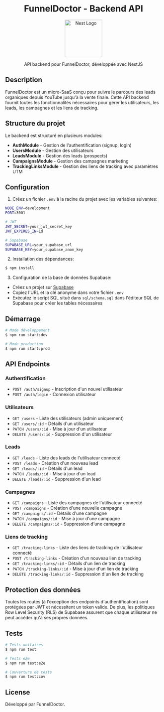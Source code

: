 <h1 align="center">FunnelDoctor - Backend API</h1>

<p align="center">
  <img src="https://nestjs.com/img/logo-small.svg" width="120" alt="Nest Logo" />
</p>

<p align="center">API backend pour FunnelDoctor, développée avec NestJS</p>

## Description

FunnelDoctor est un micro-SaaS conçu pour suivre le parcours des leads organiques depuis YouTube jusqu'à la vente finale. Cette API backend fournit toutes les fonctionnalités nécessaires pour gérer les utilisateurs, les leads, les campagnes et les liens de tracking.

## Structure du projet

Le backend est structuré en plusieurs modules:

- **AuthModule** - Gestion de l'authentification (signup, login)
- **UsersModule** - Gestion des utilisateurs
- **LeadsModule** - Gestion des leads (prospects)
- **CampaignsModule** - Gestion des campagnes marketing
- **TrackingLinksModule** - Gestion des liens de tracking avec paramètres UTM

## Configuration

1. Créez un fichier `.env` à la racine du projet avec les variables suivantes:

```bash
NODE_ENV=development
PORT=3001

# JWT
JWT_SECRET=your_jwt_secret_key
JWT_EXPIRES_IN=1d

# Supabase
SUPABASE_URL=your_supabase_url
SUPABASE_KEY=your_supabase_anon_key
```

2. Installation des dépendances:

```bash
$ npm install
```

3. Configuration de la base de données Supabase:

- Créez un projet sur [Supabase](https://supabase.com/)
- Copiez l'URL et la clé anonyme dans votre fichier `.env`
- Exécutez le script SQL situé dans `sql/schema.sql` dans l'éditeur SQL de Supabase pour créer les tables nécessaires

## Démarrage

```bash
# Mode développement
$ npm run start:dev

# Mode production
$ npm run start:prod
```

## API Endpoints

### Authentification

- `POST /auth/signup` - Inscription d'un nouvel utilisateur
- `POST /auth/login` - Connexion utilisateur

### Utilisateurs

- `GET /users` - Liste des utilisateurs (admin uniquement)
- `GET /users/:id` - Détails d'un utilisateur
- `PATCH /users/:id` - Mise à jour d'un utilisateur
- `DELETE /users/:id` - Suppression d'un utilisateur

### Leads

- `GET /leads` - Liste des leads de l'utilisateur connecté
- `POST /leads` - Création d'un nouveau lead
- `GET /leads/:id` - Détails d'un lead
- `PATCH /leads/:id` - Mise à jour d'un lead
- `DELETE /leads/:id` - Suppression d'un lead

### Campagnes

- `GET /campaigns` - Liste des campagnes de l'utilisateur connecté
- `POST /campaigns` - Création d'une nouvelle campagne
- `GET /campaigns/:id` - Détails d'une campagne
- `PATCH /campaigns/:id` - Mise à jour d'une campagne
- `DELETE /campaigns/:id` - Suppression d'une campagne

### Liens de tracking

- `GET /tracking-links` - Liste des liens de tracking de l'utilisateur connecté
- `POST /tracking-links` - Création d'un nouveau lien de tracking
- `GET /tracking-links/:id` - Détails d'un lien de tracking
- `PATCH /tracking-links/:id` - Mise à jour d'un lien de tracking
- `DELETE /tracking-links/:id` - Suppression d'un lien de tracking

## Protection des données

Toutes les routes (à l'exception des endpoints d'authentification) sont protégées par JWT et nécessitent un token valide. De plus, les politiques Row Level Security (RLS) de Supabase assurent que chaque utilisateur ne peut accéder qu'à ses propres données.

## Tests

```bash
# Tests unitaires
$ npm run test

# Tests e2e
$ npm run test:e2e

# Couverture de tests
$ npm run test:cov
```

## License

Développé par FunnelDoctor.
